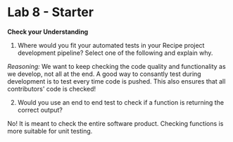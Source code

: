 # Lab 8 - Starter

**Check your Understanding**
1. Where would you fit your automated tests in your Recipe project development pipeline? Select one of the following and explain why.

*Reasoning:* We want to keep checking the code quality and functionality as we develop, 
not all at the end. A good way to consantly test during development is to test every time code is pushed.
This also ensures that all contributors' code is checked! 

2.  Would you use an end to end test to check if a function is returning the correct output?

No! It is meant to check the entire software product. Checking functions is more suitable for unit testing.

